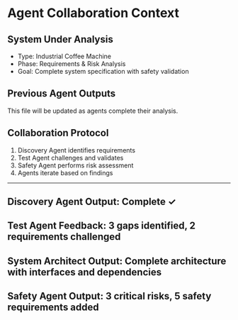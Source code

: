 # Agent Collaboration Context

## System Under Analysis
- Type: Industrial Coffee Machine
- Phase: Requirements & Risk Analysis
- Goal: Complete system specification with safety validation

## Previous Agent Outputs
This file will be updated as agents complete their analysis.

## Collaboration Protocol
1. Discovery Agent identifies requirements
2. Test Agent challenges and validates
3. Safety Agent performs risk assessment
4. Agents iterate based on findings

---
## Discovery Agent Output: Complete ✓
## Test Agent Feedback: 3 gaps identified, 2 requirements challenged
## System Architect Output: Complete architecture with interfaces and dependencies
## Safety Agent Output: 3 critical risks, 5 safety requirements added
